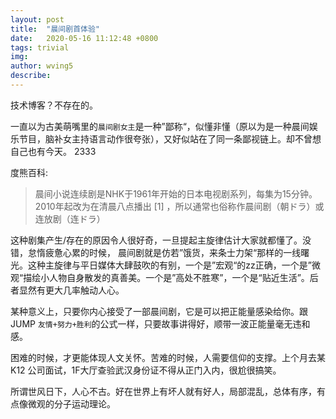 ```yaml
---
layout: post
title:  "晨间剧首体验"
date:   2020-05-16 11:12:48 +0800
tags: trivial
img: 
author: wving5
describe: 
---
```


技术博客？不存在的。

一直以为古美萌嘴里的`晨间剧女主`是一种”鄙称“，似懂非懂（原以为是一种晨间娱乐节目，脑补女主持语言动作很夸张），又好似站在了同一条鄙视链上。却不曾想自己也有今天。 2333

度熊百科:
> 晨间小说连续剧是NHK于1961年开始的日本电视剧系列，每集为15分钟。2010年起改为在清晨八点播出 [1]  ，所以通常也俗称作晨间剧（朝ドラ）或连放剧（连ドラ）

这种剧集产生/存在的原因令人很好奇，一旦提起主旋律估计大家就都懂了。没错，怠惰疲惫心累的时候， 晨间剧就是仿若”饿货，来条士力架“那样的一线曙光。这种主旋律与平日媒体大肆鼓吹的有别，一个是”宏观“的zz正确，一个是”微观“描绘小人物自身散发的真善美。一个是”高处不胜寒”，一个是“贴近生活”。后者显然有更大几率触动人心。

某种意义上，只要你内心接受了一部晨间剧，它是可以把正能量感染给你。跟 JUMP `友情+努力+胜利`的公式一样，只要故事讲得好，顺带一波正能量毫无违和感。

困难的时候，才更能体现人文关怀。苦难的时候，人需要信仰的支撑。上个月去某 K12 公司面试，1F大厅查验武汉身份证不得从正门入内，很尬很搞笑。

所谓世风日下，人心不古。好在世界上有坏人就有好人，局部混乱，总体有序，有点像微观的分子运动理论。
